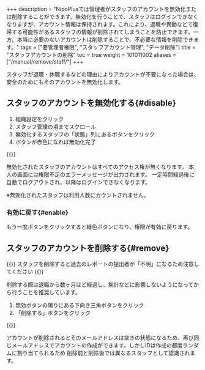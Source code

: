 +++
description = "NipoPlusでは管理者がスタッフのアカウントを無効化または削除することができます。無効化を行うことで、スタッフはログインできなくなりますが、アカウント情報は保持されます。これにより、退職や異動などで復帰する可能性があるスタッフの情報が削除されてしまうことを防止できます。一方、本当に必要のないアカウントは削除することで、不必要な情報を削除できます。"
tags = ["要管理者権限", "スタッフアカウント管理", "データ削除"]
title = "スタッフアカウントの削除"
toc = true
weight = 101011002
aliases = ["/manual/remove/staff/"]
+++


スタッフが退職・休職するなどの理由によりアカウントが不要になった場合は、安全のためにもそのアカウントを無効化します。


## スタッフのアカウントを無効化する{#disable}

1. 組織設定をクリック
1. スタッフ管理の項までスクロール
1. 無効化するスタッフの「状態」列にあるボタンをクリック
1. ボタンが赤色になれば無効化完了

{{<appscreen filename="disable-account" title="状態を1回クリックで無効化、もう1回クリックすると有効に戻ります">}}

無効化されたスタッフのアカウントはすべてのアクセス権が無くなります。
本人の画面には権限不足のエラーメッセージが出力されます。
一定時間経過後に自動でログアウトされ、以降はログインできなくなります。


※無効化されたスタッフは利用人数にカウントされません。

### 有効に戻す{#enable}

もう一度ボタンをクリックすると緑色ボタンになり、権限が有効に戻ります。

## スタッフのアカウントを削除する{#remove}


{{<warning>}}
スタッフを削除すると過去のレポートの提出者が「不明」になるため注意してください
{{</warning>}}

削除する際は退職から数ヶ月ほど経過し、集計などに影響しないようになってから行うことを推奨しています。

1. 無効ボタンの隣りにある下向き三角ボタンをクリック
1. 「削除する」ボタンをクリック


{{<appscreen filename="remove-account" title="スタッフのアカウントを完全に削除する">}}


アカウントが削除されるとそのメールアドレスは空きの状態になるため、再び同じメールアドレスでアカウントの作成ができます。しかしIDは作成の都度ランダムに割り当てられるため
削除前と削除後では異なるスタッフとして認識されます。